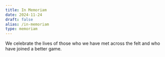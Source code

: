 ```yaml
---
title: In Memoriam
date: 2024-11-24
draft: false
alias: /in-memoriam
type: memoriam
---
```


We celebrate the lives of those who we have met across the felt
and who have joined a better game.
